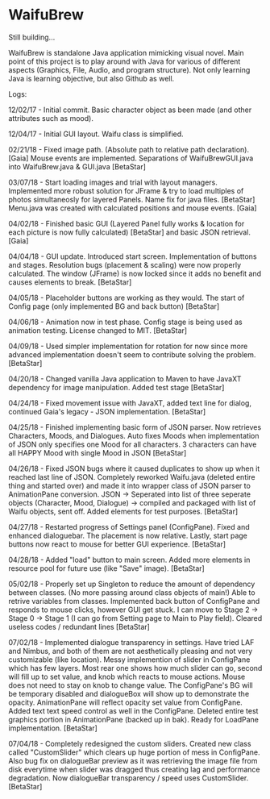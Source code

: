 # WaifuBrew

Still building...

WaifuBrew is standalone Java application mimicking visual novel. Main point of this project is to play around with Java for various of different aspects (Graphics, File, Audio, and program structure). Not only learning Java is learning objective, but also Github as well.

Logs:

12/02/17 - Initial commit. Basic character object as been made (and other attributes such as mood).

12/04/17 - Initial GUI layout. Waifu class is simplified.

02/21/18 - Fixed image path. (Absolute path to relative path declaration). [Gaia] Mouse events are implemented. Separations of WaifuBrewGUI.java into WaifuBrew.java & GUI.java [BetaStar]

03/07/18 - Start loading images and trial with layout managers. Implemented more robust solution for JFrame & try to load multiples of photos simultaneosly for layered Panels. Name fix for java files. [BetaStar] Menu.java was created with calculated positions and mouse events. [Gaia]

04/02/18 - Finished basic GUI (Layered Panel fully works & location for each picture is now fully calculated) [BetaStar] and basic JSON retrieval. [Gaia]

04/04/18 - GUI update. Introduced start screen. Implementation of buttons and stages. Resolution bugs (placement & scaling) were now properly calculated. The window (JFrame) is now locked since it adds no benefit and causes elements to break. [BetaStar]

04/05/18 - Placeholder buttons are working as they would. The start of Config page (only implemented BG and back button) [BetaStar]

04/06/18 - Animation now in test phase. Config stage is being used as animation testing. License changed to MIT. [BetaStar]

04/09/18 - Used simpler implementation for rotation for now since more advanced implementation doesn't seem to contribute solving the problem. [BetaStar]

04/20/18 - Changed vanilla Java application to Maven to have JavaXT dependency for image manipulation. Added test stage [BetaStar]

04/24/18 - Fixed movement issue with JavaXT, added text line for dialog, continued Gaia's legacy - JSON implementation. [BetaStar]

04/25/18 - Finished implementing basic form of JSON parser. Now retrieves Characters, Moods, and Dialogues. Auto fixes Moods when implementation of JSON only specifies one Mood for all characters. 3 characters can have all HAPPY Mood with single Mood in JSON [BetaStar]

04/26/18 - Fixed JSON bugs where it caused duplicates to show up when it reached last line of JSON. Completely reworked Waifu.java (deleted entire thing and started over) and made it into wrapper class of JSON parser to AnimationPane conversion. JSON -> Seperated into list of three seperate objects (Character, Mood, Dialogue) -> compiled and packaged with list of Waifu objects, sent off. Added elements for test purposes. [BetaStar]

04/27/18 - Restarted progress of Settings panel (ConfigPane). Fixed and enhanced dialoguebar. The placement is now relative. Lastly, start page buttons now react to mouse for better GUI experience. [BetaStar]

04/28/18 - Added "load" button to main screen. Added more elements in resource pool for future use (like "Save" image). [BetaStar]

05/02/18 - Properly set up Singleton to reduce the amount of dependency between classes. (No more passing around class objects of main!) Able to retrive variables from classes. Implemented back button of ConfigPane and responds to mouse clicks, however GUI get stuck. I can move to Stage 2 -> Stage 0 -> Stage 1 (I can go from Setting page to Main to Play field). Cleared useless codes / redundant lines [BetaStar]

07/02/18 - Implemented dialogue transparency in settings. Have tried LAF and Nimbus, and both of them are not aesthetically pleasing and not very customizable (like location). Messy implemention of slider in ConfigPane which has few layers. Most rear one shows how much slider can go, second will fill up to set value, and knob which reacts to mouse actions. Mouse does not need to stay on knob to change value. The ConfigPane's BG will be temporary disabled and dialogueBox will show up to demonstrate the opacity. AnimationPane will reflect opacity set value from ConfigPane. Added text text speed control as well in the ConfigPane. Deleted entire test graphics portion in AnimationPane (backed up in bak). Ready for LoadPane implementation. [BetaStar]

07/04/18 - Completely redesigned the custom sliders. Created new class called "CustomSlider" which clears up huge portion of mess in ConfigPane. Also bug fix on dialogueBar preview as it was retrieving the image file from disk everytime when slider was dragged thus creating lag and performance degradation. Now dialogueBar transparency / speed uses CustomSlider. [BetaStar]
